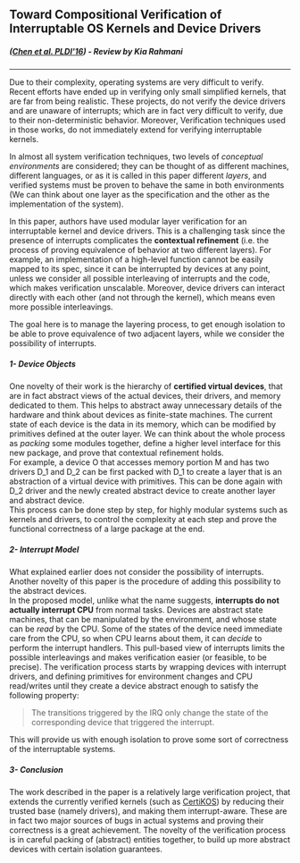 ## Toward Compositional Verification of Interruptable OS Kernels and Device Drivers 
##### ([Chen et al. PLDI'16](http://flint.cs.yale.edu/shao/papers/device.html)) - Review by Kia Rahmani
-----

Due to their complexity, operating systems are very difficult to verify. Recent efforts have ended up in verifying only small simplified kernels, that are far from being realistic. These projects, do not verify the device drivers and are unaware of interrupts; which are in fact very difficult to verify, due to their non-deterministic behavior. Moreover, Verification techniques used in those works, do not immediately extend for verifying interruptable kernels. 

In almost all system verification techniques, two levels of *conceptual environments* are considered; they can be thought of as different machines, different languages, or as it is called in this paper different *layers*, and verified systems must be proven to behave the same in both environments (We can think about one layer as the specification and the other as the implementation of the system). 
 
In this paper, authors have used modular layer verification for an interruptable kernel and device drivers. This is a challenging task since the presence of interrupts complicates the **contextual refinement** (i.e. the process of proving equivalence of behavior at two different layers). For example, an implementation of a high-level function cannot be easily mapped to its spec, since it can be interrupted by devices at any point, unless we consider all possible interleaving of interrupts and the code, which makes verification unscalable. Moreover, device drivers can interact directly with each other (and not through the kernel), which means even more possible interleavings.

The goal here is to manage the layering process, to get enough isolation to be able to prove equivalence of two adjacent layers, while we consider the possibility of interrupts. 

##### 1- Device Objects
One novelty of their work is the hierarchy of **certified virtual devices**, that are in fact abstract views of the actual devices, their drivers, and memory dedicated to them. This helps to abstract away unnecessary details of the hardware and think about devices as finite-state machines. The current state of each device is the data in its memory, which can be modified by primitives defined at the outer layer. We can think about the whole process as *packing* some modules together, define a higher level interface for this new package, and prove that contextual refinement holds. \
For example, a device O that accesses memory portion M and has two drivers D_1 and D_2 can be first packed with D_1 to create a layer that is an abstraction of a virtual device with primitives. This can be done again with D_2 driver and the newly created abstract device to create another layer and abstract device. \
This process can be done step by step, for highly modular systems such as kernels and drivers, to control the complexity at each step and prove the functional correctness of a large package at the end.
##### 2- Interrupt Model
What explained earlier does not consider the possibility of interrupts. Another novelty of this paper is the procedure of adding this possibility to the abstract devices. \
In the proposed model, unlike what the name suggests, **interrupts do not actually interrupt CPU** from normal tasks. Devices are abstract state machines, that can be manipulated by the environment, and whose state can be *read* by the CPU. Some of the states of the device need immediate care from the CPU, so when CPU learns about them, it can *decide* to perform the interrupt handlers. This pull-based view of interrupts limits the possible interleavings and makes verification easier (or feasible, to be precise). The verification process starts by wrapping devices with interrupt drivers, and defining primitives for environment changes and CPU read/writes until they create a device abstract enough to satisfy the following property:
>The transitions triggered by the IRQ only change the state of
the corresponding device that triggered the interrupt.

This will provide us with enough isolation to prove some sort of correctness of the interruptable systems.
##### 3- Conclusion 
The work described in the paper is a relatively large verification project, that extends the currently verified kernels (such as [CertiKOS](http://flint.cs.yale.edu/certikos/mcertikos.html)) by reducing their trusted base (namely drivers), and making them interrupt-aware. These are in fact two major sources of bugs in actual systems and proving their correctness is a great achievement. The novelty of the verification process is in careful packing of (abstract) entities together, to build up more abstract devices with certain isolation guarantees.



